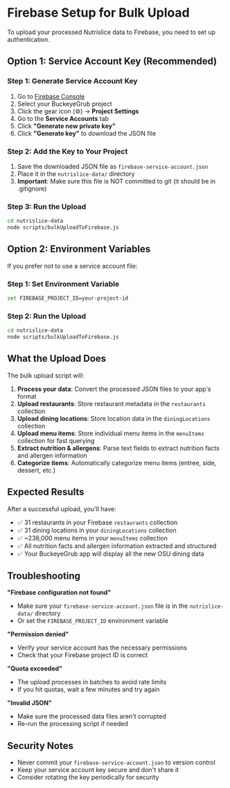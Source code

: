 # Firebase Setup for Bulk Upload

To upload your processed Nutrislice data to Firebase, you need to set up authentication.

## Option 1: Service Account Key (Recommended)

### Step 1: Generate Service Account Key
1. Go to [Firebase Console](https://console.firebase.google.com/)
2. Select your BuckeyeGrub project
3. Click the gear icon (⚙️) → **Project Settings**
4. Go to the **Service Accounts** tab
5. Click **"Generate new private key"**
6. Click **"Generate key"** to download the JSON file

### Step 2: Add the Key to Your Project
1. Save the downloaded JSON file as `firebase-service-account.json`
2. Place it in the `nutrislice-data/` directory
3. **Important**: Make sure this file is NOT committed to git (it should be in .gitignore)

### Step 3: Run the Upload
```bash
cd nutrislice-data
node scripts/bulkUploadToFirebase.js
```

## Option 2: Environment Variables

If you prefer not to use a service account file:

### Step 1: Set Environment Variable
```bash
set FIREBASE_PROJECT_ID=your-project-id
```

### Step 2: Run the Upload
```bash
cd nutrislice-data
node scripts/bulkUploadToFirebase.js
```

## What the Upload Does

The bulk upload script will:

1. **Process your data**: Convert the processed JSON files to your app's format
2. **Upload restaurants**: Store restaurant metadata in the `restaurants` collection
3. **Upload dining locations**: Store location data in the `diningLocations` collection
4. **Upload menu items**: Store individual menu items in the `menuItems` collection for fast querying
5. **Extract nutrition & allergens**: Parse text fields to extract nutrition facts and allergen information
6. **Categorize items**: Automatically categorize menu items (entree, side, dessert, etc.)

## Expected Results

After a successful upload, you'll have:
- ✅ 31 restaurants in your Firebase `restaurants` collection
- ✅ 31 dining locations in your `diningLocations` collection  
- ✅ ~238,000 menu items in your `menuItems` collection
- ✅ All nutrition facts and allergen information extracted and structured
- ✅ Your BuckeyeGrub app will display all the new OSU dining data

## Troubleshooting

**"Firebase configuration not found"**
- Make sure your `firebase-service-account.json` file is in the `nutrislice-data/` directory
- Or set the `FIREBASE_PROJECT_ID` environment variable

**"Permission denied"**
- Verify your service account has the necessary permissions
- Check that your Firebase project ID is correct

**"Quota exceeded"**
- The upload processes in batches to avoid rate limits
- If you hit quotas, wait a few minutes and try again

**"Invalid JSON"**
- Make sure the processed data files aren't corrupted
- Re-run the processing script if needed

## Security Notes

- Never commit your `firebase-service-account.json` to version control
- Keep your service account key secure and don't share it
- Consider rotating the key periodically for security